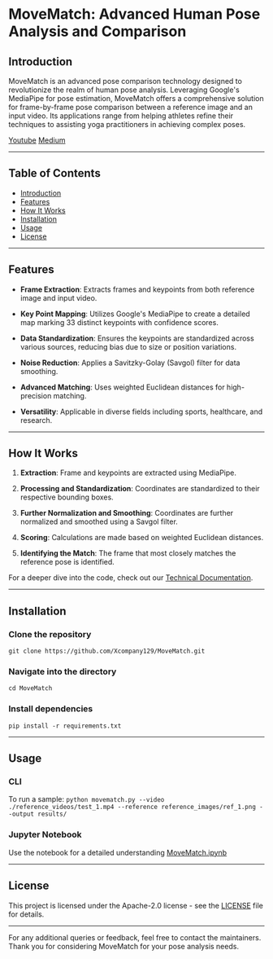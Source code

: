 # MoveMatch: Advanced Human Pose Analysis and Comparison 

## Introduction
MoveMatch is an advanced pose comparison technology designed to revolutionize the realm of human pose analysis. Leveraging Google's MediaPipe for pose estimation, MoveMatch offers a comprehensive solution for frame-by-frame pose comparison between a reference image and an input video. Its applications range from helping athletes refine their techniques to assisting yoga practitioners in achieving complex poses.

[Youtube](https://youtu.be/SLubTIXvGio)
[Medium](https://lnkd.in/gDGzjtp6)

---

## Table of Contents
- [Introduction](#introduction)
- [Features](#features)
- [How It Works](#how-it-works)
- [Installation](#installation)
- [Usage](#usage)
- [License](#license)

---

## Features

- **Frame Extraction**: Extracts frames and keypoints from both reference image and input video.
  
- **Key Point Mapping**: Utilizes Google's MediaPipe to create a detailed map marking 33 distinct keypoints with confidence scores.

- **Data Standardization**: Ensures the keypoints are standardized across various sources, reducing bias due to size or position variations.
  
- **Noise Reduction**: Applies a Savitzky-Golay (Savgol) filter for data smoothing.

- **Advanced Matching**: Uses weighted Euclidean distances for high-precision matching.

- **Versatility**: Applicable in diverse fields including sports, healthcare, and research.

---

## How It Works

1. **Extraction**: Frame and keypoints are extracted using MediaPipe.
  
2. **Processing and Standardization**: Coordinates are standardized to their respective bounding boxes.

3. **Further Normalization and Smoothing**: Coordinates are further normalized and smoothed using a Savgol filter.

4. **Scoring**: Calculations are made based on weighted Euclidean distances.

5. **Identifying the Match**: The frame that most closely matches the reference pose is identified.

For a deeper dive into the code, check out our [Technical Documentation](LINK_HERE).

---

## Installation

### Clone the repository
```git clone https://github.com/Xcompany129/MoveMatch.git```

### Navigate into the directory
```cd MoveMatch```

### Install dependencies
```pip install -r requirements.txt```

---

## Usage

### CLI
To run a sample:
```python movematch.py --video ./reference_videos/test_1.mp4 --reference reference_images/ref_1.png --output results/```

### Jupyter Notebook
Use the notebook for a detailed understanding [MoveMatch.ipynb](MoveMatch.ipynb)

---

## License

This project is licensed under the Apache-2.0 license - see the [LICENSE](LICENSE) file for details.

---

For any additional queries or feedback, feel free to contact the maintainers. Thank you for considering MoveMatch for your pose analysis needs.


